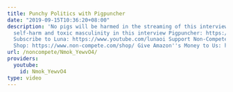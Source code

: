 ```yaml
---
title: Punchy Politics with Pigpuncher
date: "2019-09-15T10:36:20+08:00"
description: 'No pigs will be harmed in the streaming of this interview cw: we discuss
  self-harm and toxic masculinity in this interview Pigpuncher: https://www.youtube.com/pigpuncher
  Subscribe to Luna: https://www.youtube.com/lunaoi Support Non-Compete: https://www.patreon.com/noncompete
  Shop: https://www.non-compete.com/shop/ Give Amazon''s Money to Us: https://amzn.to/2H6CKfe'
url: /noncompete/Nmok_YewvO4/
providers:
  youtube:
    id: Nmok_YewvO4
type: video
---
```

